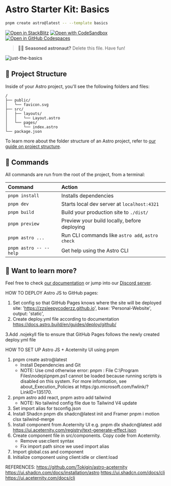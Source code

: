 # Astro Starter Kit: Basics

```sh
pnpm create astro@latest -- --template basics
```

[![Open in StackBlitz](https://developer.stackblitz.com/img/open_in_stackblitz.svg)](https://stackblitz.com/github/withastro/astro/tree/latest/examples/basics)
[![Open with CodeSandbox](https://assets.codesandbox.io/github/button-edit-lime.svg)](https://codesandbox.io/p/sandbox/github/withastro/astro/tree/latest/examples/basics)
[![Open in GitHub Codespaces](https://github.com/codespaces/badge.svg)](https://codespaces.new/withastro/astro?devcontainer_path=.devcontainer/basics/devcontainer.json)

> 🧑‍🚀 **Seasoned astronaut?** Delete this file. Have fun!

![just-the-basics](https://github.com/withastro/astro/assets/2244813/a0a5533c-a856-4198-8470-2d67b1d7c554)

## 🚀 Project Structure

Inside of your Astro project, you'll see the following folders and files:

```text
/
├── public/
│   └── favicon.svg
├── src/
│   ├── layouts/
│   │   └── Layout.astro
│   └── pages/
│       └── index.astro
└── package.json
```

To learn more about the folder structure of an Astro project, refer to [our guide on project structure](https://docs.astro.build/en/basics/project-structure/).

## 🧞 Commands

All commands are run from the root of the project, from a terminal:

| Command                   | Action                                           |
| :------------------------ | :----------------------------------------------- |
| `pnpm install`             | Installs dependencies                            |
| `pnpm dev`             | Starts local dev server at `localhost:4321`      |
| `pnpm build`           | Build your production site to `./dist/`          |
| `pnpm preview`         | Preview your build locally, before deploying     |
| `pnpm astro ...`       | Run CLI commands like `astro add`, `astro check` |
| `pnpm astro -- --help` | Get help using the Astro CLI                     |

## 👀 Want to learn more?

Feel free to check [our documentation](https://docs.astro.build) or jump into our [Discord server](https://astro.build/chat).


HOW TO DEPLOY Astro JS to GitHub pages:
1. Set config so that GitHub Pages knows where the site will be deployed
   site: 'https://zzsleepycoderzz.github.io',
   base: 'Personal-Website',
   output: 'static',
2. Create deploy.yml file according to documentation
https://docs.astro.build/en/guides/deploy/github/

3.Add .nojekyll file to ensure that GitHub Pages follows the newly created deploy.yml file

HOW TO SET UP Astro JS + Aceternity UI using pnpm

1. pnpm create astro@latest
   - Install Dependencies and Git
   - NOTE: Use cmd otherwise error: pnpm : File C:\Program Files\nodejs\pnpm.ps1 cannot be loaded because running scripts is 
disabled on this system. For more information, see about_Execution_Policies at 
https:/go.microsoft.com/fwlink/?LinkID=135170.
2. pnpm astro add react, pnpm astro add tailwind
   - NOTE: No tailwind config file due to Tailwind V4 update
3. Set import alias for tsconfig.json 
4. Install Shadcn pnpm dlx shadcn@latest init and Framer pnpm i motion clsx tailwind-merge
5. Install component from Aceternity UI e.g. pnpm dlx shadcn@latest add https://ui.aceternity.com/registry/text-generate-effect.json
6. Create component file in src/components. Copy code from Aceternity.
   - Remove use:client syntax
   - Fix import path since we used import alias
7. Import global.css and component
8. Initialize component using client:idle or client:load

REFERENCES:
https://github.com/Tokigin/astro-aceternity
https://ui.shadcn.com/docs/installation/astro
https://ui.shadcn.com/docs/cli
https://ui.aceternity.com/docs/cli
